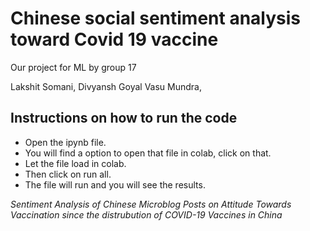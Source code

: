 # Chinese social sentiment analysis toward Covid 19 vaccine

Our project for ML by group 17

Lakshit Somani,
Divyansh Goyal
Vasu Mundra,

## Instructions on how to run the code
- Open the ipynb file.
- You will find a option to open that file in colab, click on that.
- Let the file load in colab.
- Then click on run all.
- The file will run and you will see the results.

*Sentiment Analysis of Chinese Microblog Posts on Attitude Towards Vaccination since the distrubution of COVID-19 Vaccines in China*
